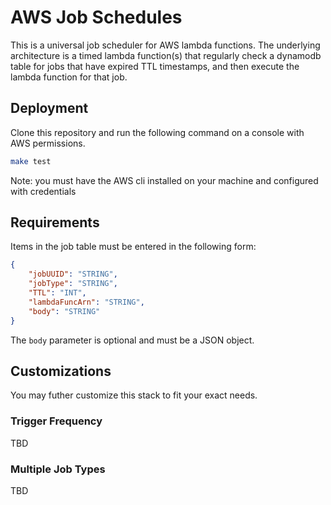 # AWS Job Schedules

This is a universal job scheduler for AWS lambda functions. The underlying architecture is a timed lambda function(s) that regularly check a dynamodb table for jobs that have expired TTL timestamps, and then execute the lambda function for that job.

## Deployment

Clone this repository and run the following command on a console with AWS permissions.
```bash
make test
```

Note: you must have the AWS cli installed on your machine and configured with credentials

## Requirements
Items in the job table must be entered in the following form:
```json
{
    "jobUUID": "STRING",
    "jobType": "STRING",
    "TTL": "INT",
    "lambdaFuncArn": "STRING",
    "body": "STRING"
}
```

The `body` parameter is optional and must be a JSON object.

## Customizations

You may futher customize this stack to fit your exact needs.

### Trigger Frequency

TBD

### Multiple Job Types

TBD
